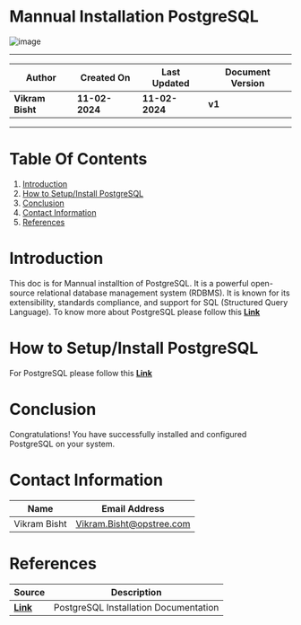 
# Mannual Installation PostgreSQL

![image](https://github.com/avengers-p7/Documentation/assets/79625874/c1aaa3c1-e6e5-4724-ac0a-e855906c8524)



***

| **Author** | **Created On** | **Last Updated** | **Document Version** |
| ---------- | -------------- | ---------------- | -------------------- |
| **Vikram Bisht** | **11-02-2024** | **11-02-2024** | **v1** |

***
# Table Of Contents

1. [Introduction](#Introduction)
2. [How to Setup/Install PostgreSQL](#How-to-Setup/Install-PostgreSQL)
3. [Conclusion](#conclusion)
4. [Contact Information](#contact-information)
5. [References](#References)


# Introduction


This doc is for Mannual installtion of PostgreSQL. It is a powerful open-source relational database management system (RDBMS). It is known for its extensibility, standards compliance, and support for SQL (Structured Query Language). 
To know more about PostgreSQL please follow this **[Link](https://github.com/avengers-p7/Documentation/blob/main/OT%20Micro%20Services/Software/PostgresSQL/README.md)**

# How to Setup/Install PostgreSQL
For PostgreSQL please follow this **[Link](https://github.com/avengers-p7/Documentation/blob/main/OT%20Micro%20Services/Software/PostgresSQL/README.md)**


# Conclusion
Congratulations! You have successfully installed and configured PostgreSQL on your system. 


# Contact Information

|  Name                     |        	Email Address         |
| ------------              | --------------------------------|
| Vikram Bisht              |  Vikram.Bisht@opstree.com       |  

# References

|  Source                                                                                 |        Description      |
| ------------                                                                            | ----------------------- |
|  **[Link](https://github.com/avengers-p7/Documentation/blob/main/OT%20Micro%20Services/Software/PostgresSQL/README.md)**                                               | PostgreSQL Installation Documentation    |  
